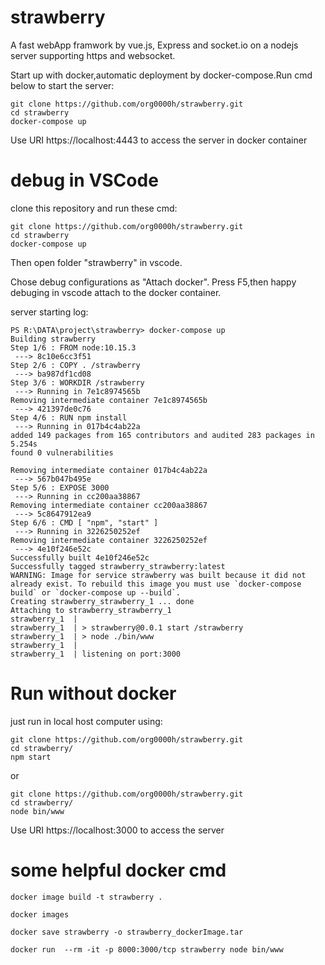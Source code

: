# strawberry
A fast webApp framwork by vue.js, Express and socket.io on a nodejs server supporting https and websocket.

Start up with docker,automatic deployment by docker-compose.Run cmd below to start the server:
```
git clone https://github.com/org0000h/strawberry.git
cd strawberry
docker-compose up
```
Use URI https://localhost:4443 to access the server in docker container

# debug in VSCode

clone this repository and run these cmd:
```
git clone https://github.com/org0000h/strawberry.git
cd strawberry
docker-compose up
```
Then open folder "strawberry" in vscode.

Chose debug configurations as "Attach docker".
Press F5,then happy debuging in vscode attach to the docker container. 

server starting log:
```
PS R:\DATA\project\strawberry> docker-compose up
Building strawberry
Step 1/6 : FROM node:10.15.3
 ---> 8c10e6cc3f51
Step 2/6 : COPY . /strawberry
 ---> ba987df1cd08
Step 3/6 : WORKDIR /strawberry
 ---> Running in 7e1c8974565b
Removing intermediate container 7e1c8974565b
 ---> 421397de0c76
Step 4/6 : RUN npm install
 ---> Running in 017b4c4ab22a
added 149 packages from 165 contributors and audited 283 packages in 5.254s
found 0 vulnerabilities

Removing intermediate container 017b4c4ab22a
 ---> 567b047b495e
Step 5/6 : EXPOSE 3000
 ---> Running in cc200aa38867
Removing intermediate container cc200aa38867
 ---> 5c8647912ea9
Step 6/6 : CMD [ "npm", "start" ]
 ---> Running in 3226250252ef
Removing intermediate container 3226250252ef
 ---> 4e10f246e52c
Successfully built 4e10f246e52c
Successfully tagged strawberry_strawberry:latest
WARNING: Image for service strawberry was built because it did not already exist. To rebuild this image you must use `docker-compose build` or `docker-compose up --build`.
Creating strawberry_strawberry_1 ... done
Attaching to strawberry_strawberry_1
strawberry_1  |
strawberry_1  | > strawberry@0.0.1 start /strawberry
strawberry_1  | > node ./bin/www
strawberry_1  |
strawberry_1  | listening on port:3000
```

# Run without docker
just run in local host computer using:
```
git clone https://github.com/org0000h/strawberry.git
cd strawberry/
npm start

```
or
```
git clone https://github.com/org0000h/strawberry.git
cd strawberry/
node bin/www 

```
Use URI https://localhost:3000 to access the server

# some helpful docker cmd

```
docker image build -t strawberry .

docker images

docker save strawberry -o strawberry_dockerImage.tar

docker run  --rm -it -p 8000:3000/tcp strawberry node bin/www
```

